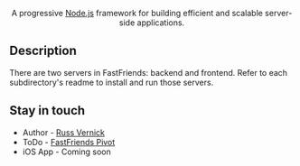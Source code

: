 <p align="center">

</p>

[circleci-image]: https://img.shields.io/circleci/build/github/nestjs/nest/master?token=abc123def456
[circleci-url]: https://circleci.com/gh/nestjs/nest

  <p align="center">A progressive <a href="http://nodejs.org" target="_blank">Node.js</a> framework for building efficient and scalable server-side applications.</p>
    <p align="center">
</p>

## Description

There are two servers in FastFriends: backend and frontend.  Refer to each subdirectory's readme to install and run those servers.

## Stay in touch

- Author - [Russ Vernick](mailto:rvernick@yahoo.com)
- ToDo - [FastFriends Pivot](https://www.pivotaltracker.com/n/projects/2639100)
- iOS App - Coming soon